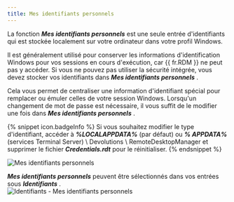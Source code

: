 ```yaml
---
title: Mes identifiants personnels
---
```

La fonction ***Mes identifiants personnels*** est une seule entrée d'identifiants qui est stockée localement sur votre ordinateur dans votre profil Windows.  

Il est généralement utilisé pour conserver les informations d'identification Windows pour vos sessions en cours d'exécution, car {{ fr.RDM }} ne peut pas y accéder. Si vous ne pouvez pas utiliser la sécurité intégrée, vous devez stocker vos identifiants dans ***Mes identifiants personnels*** .  

Cela vous permet de centraliser une information d'identifiant spécial pour remplacer ou émuler celles de votre session Windows. Lorsqu'un changement de mot de passe est nécessaire, il vous suffit de le modifier une fois dans ***Mes identifiants personnels*** .  

{% snippet icon.badgeInfo %} 
Si vous souhaitez modifier le type d'identifiant, accéder à ***%LOCALAPPDATA%*** (par défaut) ou ***% APPDATA%*** (services Terminal Server) \ Devolutions \ RemoteDesktopManager et supprimer le fichier ***Credentials.rdt*** pour le réinitialiser. 
{% endsnippet %}
 
![Mes identifiants personnels](/img/fr/rdm/windows/clip10269.png) 

***Mes identifiants personnels*** peuvent être sélectionnés dans vos entrées sous ***Identifiants*** .  
![Identifiants - Mes identifiants personnels](/img/fr/rdm/windows/clip11293.png) 

